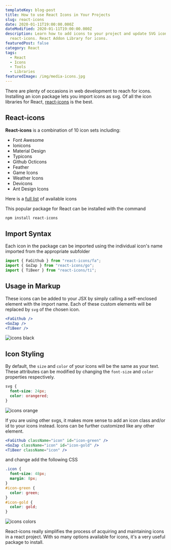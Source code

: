 ```yaml
---
templateKey: blog-post
title: How to use React Icons in Your Projects
slug: react-icons
date: 2020-01-11T19:00:00.000Z
dateModified: 2020-01-11T19:00:00.000Z
description: Learn how to add icons to your project and update SVG icons with
  react-icons. React Addon Library for icons.
featuredPost: false
category: React
tags:
  - React
  - Icons
  - Tools
  - Libraries
featuredImage: /img/media-icons.jpg
---
```

There are plenty of occasions in web development to reach for icons. Installing an icon package lets you import icons as svg. Of all the icon libraries for React, [react-icons](https://www.npmjs.com/package/react-icons) is the best.

## React-icons

**React-icons** is a combination of 10 icon sets including:

- Font Awesome
- Ionicons
- Material Design
- Typicons
- Github Octicons
- Feather
- Game Icons
- Weather Icons
- Devicons
- Ant Design Icons

Here is a [full list](https://react-icons.netlify.com/#/) of available icons

This popular package for React can be installed with the command

```bash
npm install react-icons
```

## Import Syntax

Each icon in the package can be imported using the individual icon's name imported from the appropriate subfolder

```javascript
import { FaGithub } from "react-icons/fa";
import { GoZap } from "react-icons/go";
import { TiBeer } from "react-icons/ti";
```

## Usage in Markup

These icons can be added to your JSX by simply calling a self-enclosed element with the import name. Each of these custom elements will be replaced by `svg` of the chosen icon.

```jsx
<FaGithub />
<GoZap />
<TiBeer />
```

![icons black](/img/react_icons1.jpg)

## Icon Styling

By default, the `size` and `color` of your icons will be the same as your text. These attributes can be modified by changing the `font-size` and `color` properties respectively.

```css
svg {
  font-size: 24px;
  color: orangered;
}
```

![icons orange](/img/react_icons2.jpg)

If you are using other svgs, it makes more sense to add an icon class and/or id to your icons instead. Icons can be further customized like any other element.

```jsx
<FaGithub className="icon" id="icon-green" />
<GoZap className="icon" id="icon-gold" />
<TiBeer className="icon" />
```

and change add the following CSS

```css
.icon {
  font-size: 48px;
  margin: 8px;
}
#icon-green {
  color: green;
}
#icon-gold {
  color: gold;
}
```

![icons colors](/img/react_icons3.jpg)

React-icons really simplifies the process of acquiring and maintaining icons in a react project. With so many options available for icons, it's a very useful package to install. 
